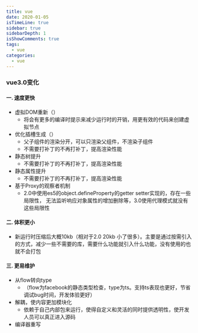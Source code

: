 ```yaml
---
title: vue
date: 2020-01-05
isTimeLine: true
sidebar: true
sidebarDepth: 1
isShowComments: true
tags:
  - vue
categories:
  - vue
---
```


### vue3.0变化

#### 一. 速度更快
+ 虚拟DOM重新（）
    + 将会有更多的编译时提示来减少运行时的开销，用更有效的代码来创建虚拟节点
+ 优化插槽生成（）
    + 父子组件的渲染分开，可以只渲染父组件，不渲染子组件
    + 不需要打补丁的不再打补丁，提高渲染性能
+ 静态树提升
    + 不需要打补丁的不再打补丁，提高渲染性能
+ 静态属性提升
    + 不需要打补丁的不再打补丁，提高渲染性能
+ 基于Proxy的观察者机制
    + 2.0中使用es5的object.defineProperty的getter setter实现的，存在一些局限性， 无法监听响应对象属性的增加删除等，3.0使用代理模式就没有这些局限性


#### 二. 体积更小
+ 新运行时压缩后大概10kb（相对于2.0 20kb 小了很多）。主要是通过按需引入的方式，减少一些不需要的库，需要什么功能就引入什么功能，没有使用的也就不会打包

#### 三. 更易维护
+ 从flow转向type
    + （flow为facebook的静态类型检查，type为ts。支持ts表现也更好，节省调试bug时间，开发体验更好）
+ 解耦，使内容更加模块化
    + 依赖于自己内部包来运行，使得自定义和灵活的同时提供透明性，使开发人员可以真正进入源码
+ 编译器重写